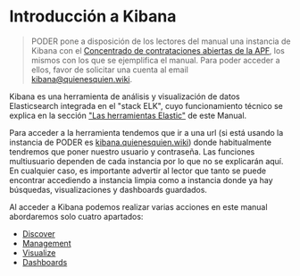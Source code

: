 # Introducción a Kibana

> PODER pone a disposición de los lectores del manual una instancia de Kibana con el [Concentrado de contrataciones abiertas de la APF](https://datos.gob.mx/busca/dataset/concentrado-de-contrataciones-abiertas-de-la-apf), los mismos con los que se ejemplifica el manual. Para poder acceder a ellos, favor de solicitar una cuenta al email [kibana@quienesquien.wiki](mailto:kibana@quienesquien.wiki).

Kibana es una herramienta de análisis y visualización de datos Elasticsearch integrada en el "stack ELK", cuyo funcionamiento técnico se explica en la sección ["Las herramientas Elastic"](https://manualkibanaocds.readthedocs.io/es/latest/C2/Seccion1.html) de este Manual.

Para acceder a la herramienta tendemos que ir a una url (si está usando la instancia de PODER es [kibana.quienesquien.wiki](https://kibana.quienesquien.wiki/)) donde habitualmente tendremos que poner nuestro usuario y contraseña. Las funciones multiusuario dependen de cada instancia por lo que no se explicarán aquí. En cualquier caso, es importante advertir al lector que tanto se puede encontrar accediendo a instancia limpia como a instancia donde ya hay búsquedas, visualizaciones y dashboards guardados. 

Al acceder a Kibana podemos realizar varias acciones en este manual abordaremos solo cuatro apartados:
* [Discover](https://manualkibanaocds.readthedocs.io/es/latest/C3/Seccion2.html)
* [Management](https://manualkibanaocds.readthedocs.io/es/latest/C3/Seccion3.html)
* [Visualize](https://manualkibanaocds.readthedocs.io/es/latest/C3/Seccion4.html)
* [Dashboards](https://manualkibanaocds.readthedocs.io/es/latest/C3/Seccion5.html)
